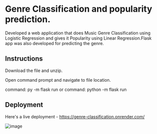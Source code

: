 # Genre Classification and popularity prediction.

Developed a web application that does Music Genre Classification using Logistic Regression and gives it Popularity using Linear Regression.Flask app was also developed for predicting the genre.

## Instructions

Download the file and unzip.

Open command prompt and navigate to file location.

command: py -m flask run 
or
command: python -m flask run

## Deployment

Here's a live deployment - https://genre-classification.onrender.com/

![image](https://github.com/Amritha-07/Genre-Classification/assets/74042644/adefbc5c-83b8-47ca-9fbf-fd1236aadf7e)
